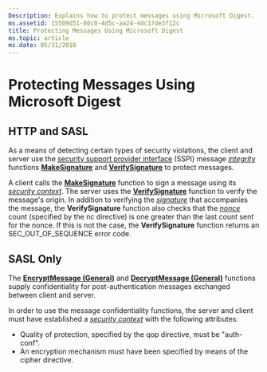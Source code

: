 ```yaml
---
Description: Explains how to protect messages using Microsoft Digest.
ms.assetid: 15509d51-80c0-4d5c-aa24-4dc17de3f12c
title: Protecting Messages Using Microsoft Digest
ms.topic: article
ms.date: 05/31/2018
---
```


# Protecting Messages Using Microsoft Digest

## HTTP and SASL

As a means of detecting certain types of security violations, the client and server use the [security support provider interface](sspi.md) (SSPI) message [*integrity*](https://msdn.microsoft.com/library/ms721588(v=VS.85).aspx) functions [**MakeSignature**](/windows/desktop/api/Sspi/nf-sspi-makesignature) and [**VerifySignature**](/windows/desktop/api/Sspi/nf-sspi-verifysignature) to protect messages.

A client calls the [**MakeSignature**](/windows/desktop/api/Sspi/nf-sspi-makesignature) function to sign a message using its [*security context*](https://msdn.microsoft.com/library/ms721625(v=VS.85).aspx). The server uses the [**VerifySignature**](/windows/desktop/api/Sspi/nf-sspi-verifysignature) function to verify the message's origin. In addition to verifying the [*signature*](https://msdn.microsoft.com/library/ms721573(v=VS.85).aspx) that accompanies the message, the **VerifySignature** function also checks that the [*nonce*](https://msdn.microsoft.com/library/ms721596(v=VS.85).aspx) count (specified by the nc directive) is one greater than the last count sent for the nonce. If this is not the case, the **VerifySignature** function returns an SEC\_OUT\_OF\_SEQUENCE error code.

## SASL Only

The [**EncryptMessage (General)**](https://msdn.microsoft.com/library/Aa375378(v=VS.85).aspx) and [**DecryptMessage (General)**](https://msdn.microsoft.com/library/Aa375211(v=VS.85).aspx) functions supply confidentiality for post-authentication messages exchanged between client and server.

In order to use the message confidentiality functions, the server and client must have established a [*security context*](https://msdn.microsoft.com/library/ms721625(v=VS.85).aspx) with the following attributes:

-   Quality of protection, specified by the qop directive, must be "auth-conf".
-   An encryption mechanism must have been specified by means of the cipher directive.

 

 




